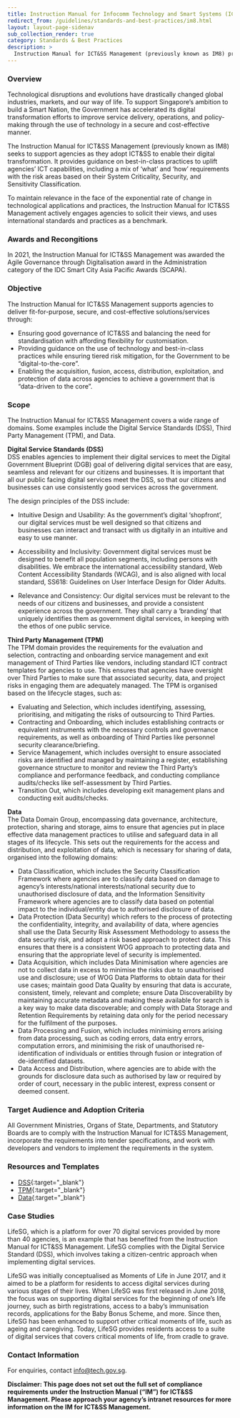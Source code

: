 ```yaml
---
title: Instruction Manual for Infocomm Technology and Smart Systems (ICT&SS) Management
redirect_from: /guidelines/standards-and-best-practices/im8.html
layout: layout-page-sidenav
sub_collection_render: true
category: Standards & Best Practices
description: >
  Instruction Manual for ICT&SS Management (previously known as IM8) provides policies, standards, and guidelines to govern agencies’ adoption of  ICT&SS systems.
---
```



### Overview

Technological disruptions and evolutions have drastically changed global industries, markets, and our way of life. To support Singapore’s ambition to build a Smart Nation, the Government has accelerated its digital transformation efforts to improve service delivery, operations, and policy-making through the use of technology in a secure and cost-effective manner. 

The Instruction Manual for ICT&SS Management (previously known as IM8) seeks to support agencies as they adopt ICT&SS to enable their digital transformation. It provides guidance on best-in-class practices to uplift agencies’ ICT capabilities, including a mix of ‘what’ and ‘how’ requirements with the risk areas based on their System Criticality, Security, and Sensitivity Classification.  

To maintain relevance in the face of the exponential rate of change in technological applications and practices, the Instruction Manual for ICT&SS Management actively engages agencies to solicit their views, and uses international standards and practices as a benchmark.  

### Awards and Recongitions

In 2021, the Instruction Manual for ICT&SS Management was awarded the Agile Governance through Digitalisation award in the Administration category of the IDC Smart City Asia Pacific Awards (SCAPA).

### Objective

The Instruction Manual for ICT&SS Management supports agencies to deliver fit-for-purpose, secure, and cost-effective solutions/services through:
-	Ensuring good governance of ICT&SS and balancing the need for standardisation with affording flexibility for customisation.
-	Providing guidance on the use of technology and best-in-class practices while ensuring tiered risk mitigation, for the Government to be “digital-to-the-core”.
-	Enabling the acquisition, fusion, access, distribution, exploitation, and protection of data across agencies to achieve a government that is “data-driven to the core”.

### Scope

The Instruction Manual for ICT&SS Management covers a wide range of domains. Some examples include the Digital Service Standards (DSS), Third Party Management (TPM), and Data.

**Digital Service Standards (DSS)**<br>
DSS enables agencies to implement their digital services to meet the Digital Government Blueprint (DGB) goal of delivering digital services that are easy, seamless and relevant for our citizens and businesses.  It is important that all our public facing digital services meet the DSS, so that our citizens and businesses can use consistently good services across the government.

The design principles of the DSS include:

- Intuitive Design and Usability: As the government’s digital ‘shopfront’, our digital services must be well designed so that citizens and businesses can interact and transact with us digitally in an intuitive and easy to use manner.

- Accessibility and Inclusivity: Government digital services must be designed to benefit all population segments, including persons with disabilities. We embrace the international accessibility standard, Web Content Accessibility Standards (WCAG), and is also aligned with local standard, SS618: Guidelines on User Interface Design for Older Adults. 

- Relevance and Consistency: Our digital services must be relevant to the needs of our citizens and businesses, and provide a consistent experience across the government. They shall carry a ‘branding’ that uniquely identifies them as government digital services, in keeping with the ethos of one public service.  

**Third Party Management (TPM)**<br>
The TPM domain provides the requirements for the evaluation and selection, contracting and onboarding service management and exit management of Third Parties like vendors, including standard ICT contract templates for agencies to use. This ensures that agencies have oversight over Third Parties to make sure that associated security, data, and project risks in engaging them are adequately managed. The TPM is organised based on the lifecycle stages, such as:
- Evaluating and Selection, which includes identifying, assessing, prioritising, and mitigating the risks of outsourcing to Third Parties.
- Contracting and Onboarding, which includes establishing contracts or equivalent instruments with the necessary controls and governance requirements, as well as onboarding of Third Parties like personnel security clearance/briefing.
- Service Management, which includes oversight to ensure associated risks are identified and managed by maintaining a register, establishing governance structure to monitor and review the Third Party’s compliance and performance feedback, and conducting compliance audits/checks like self-assessment by Third Parties.
- Transition Out, which includes developing exit management plans and conducting exit audits/checks.

**Data**<br>
The Data Domain Group, encompassing data governance, architecture, protection, sharing and storage, aims to ensure that agencies put in place effective data management practices to utilise and safeguard data in all stages of its lifecycle. This sets out the requirements for the access and distribution, and exploitation of data, which is necessary for sharing of data, organised into the following domains:
- Data Classification, which includes the Security Classification Framework where agencies are to classify data based on damage to agency’s interests/national interests/national security due to unauthorised disclosure of data, and the Information Sensitivity Framework where agencies are to classify data based on potential impact to the individual/entity due to authorised disclosure of data. 
- Data Protection (Data Security) which refers to the process of protecting the confidentiality, integrity, and availability of data, where agencies shall use the Data Security Risk Assessment Methodology to assess the data security risk, and adopt a risk based approach to protect data. This ensures that there is a consistent WOG approach to protecting data and ensuring that the appropriate level of security is implemented.
- Data Acquisition, which includes Data Minimisation where agencies are not to collect data in excess to minimise the risks due to unauthorised use and disclosure; use of WOG Data Platforms to obtain data for their use cases; maintain good Data Quality by ensuring that data is accurate, consistent, timely, relevant and complete; ensure Data Discoverability by maintaining accurate metadata and making these available for search is a key way to make data discoverable; and comply with Data Storage and Retention Requirements by retaining data only for the period necessary for the fulfilment of the purposes.
- Data Processing and Fusion, which includes minimising errors arising from data processing, such as coding errors, data entry errors, computation errors, and minimising the risk of unauthorised re-identification of individuals or entities through fusion or integration of de-identified datasets.
- Data Access and Distribution, where agencies are to abide with the grounds for disclosure data such as authorised by law or required by order of court, necessary in the public interest, express consent or deemed consent.

### Target Audience and Adoption Criteria

All Government Ministries, Organs of State, Departments, and Statutory Boards are to comply with the Instruction Manual for ICT&SS Management, incorporate the requirements into  tender specifications, and work with developers and vendors to implement the requirements in the system.

### Resources and Templates

- [DSS](/guidelines/standards-and-best-practices/digital-service-standards.html){:target="\_blank"}
- [TPM](https://www.smartnation.gov.sg/files/publications/key-policies-third-party-framework.pdf){:target="\_blank"}
- [Data](https://www.smartnation.gov.sg/about-smart-nation/secure-smart-nation/personal-data-protection-laws-and-policies){:target="\_blank"}

### Case Studies

LifeSG, which is a platform for over 70 digital services provided by more than 40 agencies, is an example that has benefited from the Instruction Manual for ICT&SS Management. LifeSG complies with the Digital Service Standard (DSS), which involves taking a citizen-centric approach when implementing digital services.

LifeSG was initially conceptualised as Moments of Life in June 2017, and it aimed to be a platform for residents to access digital services during various stages of their lives. When LifeSG was first released in June 2018, the focus was on supporting digital services for the beginning of one’s life journey, such as birth registrations, access to a baby’s immunisation records, applications for the Baby Bonus Scheme, and more. Since then, LifeSG has been enhanced to support other critical moments of life, such as ageing and caregiving. Today, LifeSG provides residents access to a suite of digital services that covers critical moments of life, from cradle to grave.

### Contact Information

For enquiries, contact <info@tech.gov.sg>.

**Disclaimer: This page does not set out the full set of compliance requirements under the Instruction Manual (“IM”) for ICT&SS Management. Please approach your agency’s intranet resources for more information on the IM for ICT&SS Management.**
